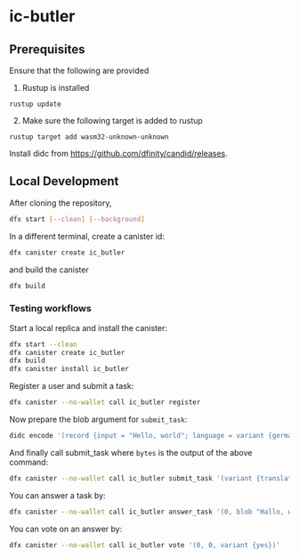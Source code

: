 # ic-butler

## Prerequisites
Ensure that the following are provided
1. Rustup is installed
```
rustup update
```
2. Make sure the following target is added to rustup
```
rustup target add wasm32-unknown-unknown
```

Install didc from https://github.com/dfinity/candid/releases.

## Local Development

After cloning the repository,

```bash
dfx start [--clean] [--background]
```

In a different terminal, create a canister id:

```bash
dfx canister create ic_butler
```

and build the canister

```bash
dfx build
```

### Testing workflows

Start a local replica and install the canister:

```bash
dfx start --clean
dfx canister create ic_butler
dfx build
dfx canister install ic_butler
```

Register a user and submit a task:
```bash
dfx canister --no-wallet call ic_butler register
```

Now prepare the blob argument for `submit_task`:
```bash
didc encode '(record {input = "Hello, world"; language = variant {german}})' --format blob
```

And finally call submit_task where `bytes` is the output of the above command:
```bash
dfx canister --no-wallet call ic_butler submit_task '(variant {translate_text}, blob "bytes", 120000000000, 10)'
```

You can answer a task by:
```bash
dfx canister --no-wallet call ic_butler answer_task '(0, blob "Hallo, welt")'
```

You can vote on an answer by:
```bash
dfx canister --no-wallet call ic_butler vote '(0, 0, variant {yes})'
```
